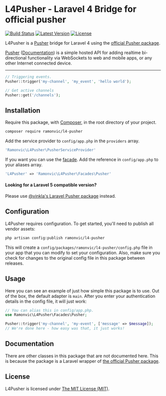 # L4Pusher - Laravel 4 Bridge for official pusher


[![Build Status](https://img.shields.io/travis/ramonvic/l4-pusher/master.svg?style=flat)](https://travis-ci.org/ramonvic/l4-pusher)
[![Latest Version](https://img.shields.io/github/release/ramonvic/l4-pusher.svg?style=flat)](https://github.com/ramonvic/l4-pusher/releases)
[![License](https://img.shields.io/packagist/l/ramonvic/l4-pusher.svg?style=flat)](https://packagist.org/packages/ramonvic/l4-pusher)

L4Pusher is a [Pusher](https://pusher.com/) bridge for Laravel 4 using the [official Pusher package](https://github.com/pusher/pusher-php-server).

[Pusher](http://pusher.com/) ([Documentation](http://pusher.com/docs)) is a simple hosted API 
for adding realtime bi-directional functionality via WebSockets to web and mobile apps, or 
any other Internet connected device.

---

```php
// Triggering events.
Pusher::trigger('my-channel', 'my_event', 'hello world');

// Get active channels
Pusher::get('/channels');
```

## Installation
Require this package, with [Composer](https://getcomposer.org/), in the root directory of your project.

```bash
composer require ramonvic/l4-pusher
```

Add the service provider to ```config/app.php``` in the `providers` array.

```php
'Ramonvic\L4Pusher\PusherServiceProvider'
```

If you want you can use the [facade](http://laravel.com/docs/facades). Add the reference in ```config/app.php``` to your aliases array.

```php
'L4Pusher' => 'Ramonvic\L4Pusher\Facades\Pusher'
```
#### Looking for a Laravel 5 compatible version?

Please use [@vinkla's Laravel Pusher package](https://github.com/vinkla/pusher) instead.

## Configuration

L4Pusher requires configuration. To get started, you'll need to publish all vendor assets:

```bash
php artisan config:publish ramonvic/l4-pusher
```

This will create a `config/packages/ramonvic/l4-pusher/config.php` file in your app that you can modify to set your configuration. Also, make sure you check for changes to the original config file in this package between releases.

## Usage

Here you can see an example of just how simple this package is to use. Out of the box, the default adapter is `main`. After you enter your authentication details in the config file, it will just work:

```php
// You can alias this in config/app.php.
use Ramonvic\L4Pusher\Facades\Pusher;

Pusher::trigger('my-channel', 'my-event', ['message' => $message]);
// We're done here - how easy was that, it just works!

```

## Documentation
There are other classes in this package that are not documented here. This is because the package is a Laravel wrapper of [the official Pusher package](https://github.com/pusher/pusher-php-server).

## License

L4Pusher is licensed under [The MIT License (MIT)](LICENSE).